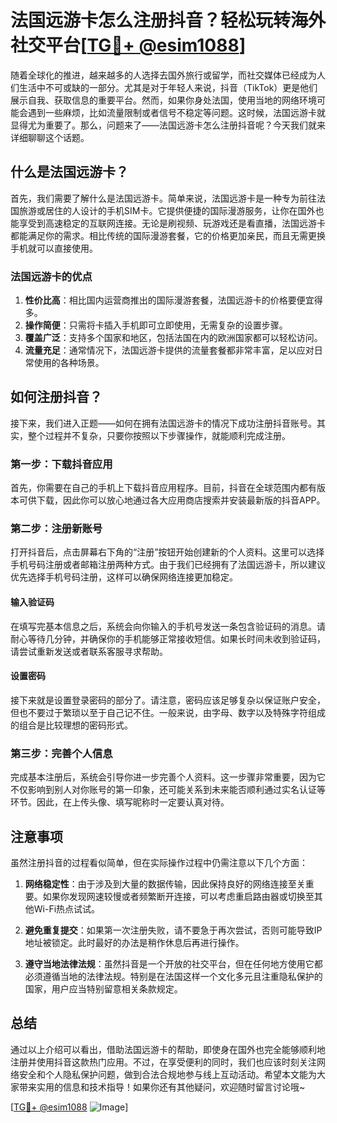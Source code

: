# 法国远游卡怎么注册抖音？轻松玩转海外社交平台[[TG💪+ @esim1088](https://t.me/s/esim1088)]

随着全球化的推进，越来越多的人选择去国外旅行或留学，而社交媒体已经成为人们生活中不可或缺的一部分。尤其是对于年轻人来说，抖音（TikTok）更是他们展示自我、获取信息的重要平台。然而，如果你身处法国，使用当地的网络环境可能会遇到一些麻烦，比如流量限制或者信号不稳定等问题。这时候，法国远游卡就显得尤为重要了。那么，问题来了——法国远游卡怎么注册抖音呢？今天我们就来详细聊聊这个话题。

## 什么是法国远游卡？

首先，我们需要了解什么是法国远游卡。简单来说，法国远游卡是一种专为前往法国旅游或居住的人设计的手机SIM卡。它提供便捷的国际漫游服务，让你在国外也能享受到高速稳定的互联网连接。无论是刷视频、玩游戏还是看直播，法国远游卡都能满足你的需求。相比传统的国际漫游套餐，它的价格更加亲民，而且无需更换手机就可以直接使用。

### 法国远游卡的优点

1. **性价比高**：相比国内运营商推出的国际漫游套餐，法国远游卡的价格要便宜得多。
2. **操作简便**：只需将卡插入手机即可立即使用，无需复杂的设置步骤。
3. **覆盖广泛**：支持多个国家和地区，包括法国在内的欧洲国家都可以轻松访问。
4. **流量充足**：通常情况下，法国远游卡提供的流量套餐都非常丰富，足以应对日常使用的各种场景。

## 如何注册抖音？

接下来，我们进入正题——如何在拥有法国远游卡的情况下成功注册抖音账号。其实，整个过程并不复杂，只要你按照以下步骤操作，就能顺利完成注册。

### 第一步：下载抖音应用

首先，你需要在自己的手机上下载抖音应用程序。目前，抖音在全球范围内都有版本可供下载，因此你可以放心地通过各大应用商店搜索并安装最新版的抖音APP。

### 第二步：注册新账号

打开抖音后，点击屏幕右下角的“注册”按钮开始创建新的个人资料。这里可以选择手机号码注册或者邮箱注册两种方式。由于我们已经拥有了法国远游卡，所以建议优先选择手机号码注册，这样可以确保网络连接更加稳定。

#### 输入验证码

在填写完基本信息之后，系统会向你输入的手机号发送一条包含验证码的消息。请耐心等待几分钟，并确保你的手机能够正常接收短信。如果长时间未收到验证码，请尝试重新发送或者联系客服寻求帮助。

#### 设置密码

接下来就是设置登录密码的部分了。请注意，密码应该足够复杂以保证账户安全，但也不要过于繁琐以至于自己记不住。一般来说，由字母、数字以及特殊字符组成的组合是比较理想的密码形式。

### 第三步：完善个人信息

完成基本注册后，系统会引导你进一步完善个人资料。这一步骤非常重要，因为它不仅影响到别人对你账号的第一印象，还可能关系到未来能否顺利通过实名认证等环节。因此，在上传头像、填写昵称时一定要认真对待。

## 注意事项

虽然注册抖音的过程看似简单，但在实际操作过程中仍需注意以下几个方面：

1. **网络稳定性**：由于涉及到大量的数据传输，因此保持良好的网络连接至关重要。如果你发现网速较慢或者频繁断开连接，可以考虑重启路由器或切换至其他Wi-Fi热点试试。
   
2. **避免重复提交**：如果第一次注册失败，请不要急于再次尝试，否则可能导致IP地址被锁定。此时最好的办法是稍作休息后再进行操作。

3. **遵守当地法律法规**：虽然抖音是一个开放的社交平台，但在任何地方使用它都必须遵循当地的法律法规。特别是在法国这样一个文化多元且注重隐私保护的国家，用户应当特别留意相关条款规定。

## 总结

通过以上介绍可以看出，借助法国远游卡的帮助，即使身在国外也完全能够顺利地注册并使用抖音这款热门应用。不过，在享受便利的同时，我们也应该时刻关注网络安全和个人隐私保护问题，做到合法合规地参与线上互动活动。希望本文能为大家带来实用的信息和技术指导！如果你还有其他疑问，欢迎随时留言讨论哦~

[[TG💪+ @esim1088](https://t.me/s/esim1088) ![Image](https://i.postimg.cc/4NQfJmqS/Snipaste-2025-05-13-00-14-12.png)]